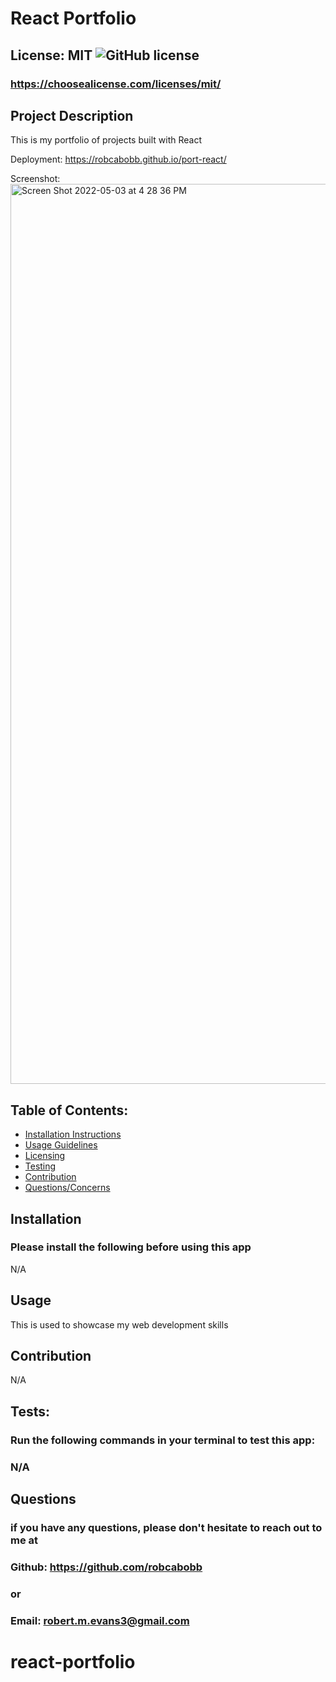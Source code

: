 
# React Portfolio

## License: MIT  ![GitHub license](https://img.shields.io/github/license/Naereen/StrapDown.js.svg)
### https://choosealicense.com/licenses/mit/

## Project Description
This is my portfolio of projects built with React

Deployment:
https://robcabobb.github.io/port-react/

Screenshot:
<img width="1440" alt="Screen Shot 2022-05-03 at 4 28 36 PM" src="https://user-images.githubusercontent.com/80990468/166560600-fde9eba4-d213-4cb7-a817-27c80a8a25ba.png">

## Table of Contents:
- [Installation Instructions](#installation)
- [Usage Guidelines](#usage)
- [Licensing](#license)
- [Testing](#tests)
- [Contribution](#contribution)
- [Questions/Concerns](#questions)

## Installation
### Please install the following before using this app
N/A

## Usage
This is used to showcase my web development skills

## Contribution
N/A

## Tests:
### Run the following commands in your terminal to test this app:
### N/A

## Questions
### if you have any questions, please don't hesitate to reach out to me at
### Github: https://github.com/robcabobb
### or
### Email: robert.m.evans3@gmail.com
# react-portfolio
